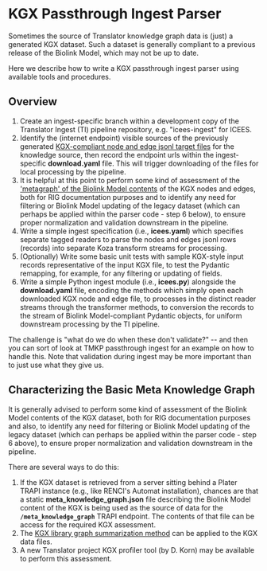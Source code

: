 # KGX Passthrough Ingest Parser

Sometimes the source of Translator knowledge graph data is (just) a generated KGX dataset. Such a dataset is generally compliant to a previous release of the Biolink Model, which may not be up to date.

Here we describe how to write a KGX passthrough ingest parser using available tools and procedures.

## Overview

1. Create an ingest-specific branch within a development copy of the Translator Ingest (TI) pipeline repository, e.g. "icees-ingest" for ICEES.
2. Identify the (internet endpoint) visible sources of the previously generated [KGX-compliant node and edge jsonl target files](https://github.com/biolink/kgx) for the knowledge source, then record the endpoint urls within the ingest-specific **download.yaml** file. This will trigger downloading of the files for local processing by the pipeline.
3. It is helpful at this point to perform some kind of assessment of the ['metagraph' of the Biolink Model contents](#characterizing-the-basic-metagraph) of the KGX nodes and edges, both for RIG documentation purposes and to identify any need for filtering or Biolink Model updating of the legacy dataset (which can perhaps be applied within the parser code - step 6 below), to ensure proper normalization and validation downstream in the pipeline.
4. Write a simple ingest specification (i.e., **icees.yaml**) which specifies separate tagged readers to parse the nodes and edges jsonl rows (records) into separate Koza transform streams for processing.
5. (Optionally) Write some basic unit tests with sample KGX-style input records representative of the input KGX file, to test the Pydantic remapping, for example, for any filtering or updating of fields.
6. Write a simple Python ingest module (i.e., **icees.py**) alongside the **download.yaml** file, encoding the methods which simply open each downloaded KGX node and edge file, to processes in the distinct reader streams through the transformer methods, to conversion the records to the stream of Biolink Model-compliant Pydantic objects, for uniform downstream processing by the TI pipeline.

The challenge is "what do we do when these don't validate?" -- and then you can sort of look at TMKP passthrough ingest for an example on how to handle this. Note that validation during ingest may be more important than to just use what they give us.

## Characterizing the Basic Meta Knowledge Graph

It is generally advised to perform some kind of assessment of the Biolink Model contents of the KGX dataset, both for RIG documentation purposes and also, to identify any need for filtering or Biolink Model updating of the legacy dataset (which can perhaps be applied within the parser code - step 6 above), to ensure proper normalization and validation downstream in the pipeline.

There are several ways to do this:

1. If the KGX dataset is retrieved from a server sitting behind a Plater TRAPI instance (e.g., like RENCI's Automat installation), chances are that a static **meta_knowledge_graph.json** file describing the Biolink Model content of the KGX is  being used as the source of data for the **`/meta_knowledge_graph`** TRAPI endpoint.  The contents of that file can be access for the required KGX assessment.
2. The [KGX library graph summarization method](https://biolink.github.io/kgx/reference/graph_operations/summarize_graph.html) can be applied to the KGX data files.
3. A new Translator project KGX profiler tool (by D. Korn) may be available to perform this assessment.

